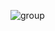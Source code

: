 ![group](https://github.com/lutongxue15623/lutongxue15623.github.io/assets/158306509/4ed62c8b-476a-4afe-9b18-d889d1db326e)
